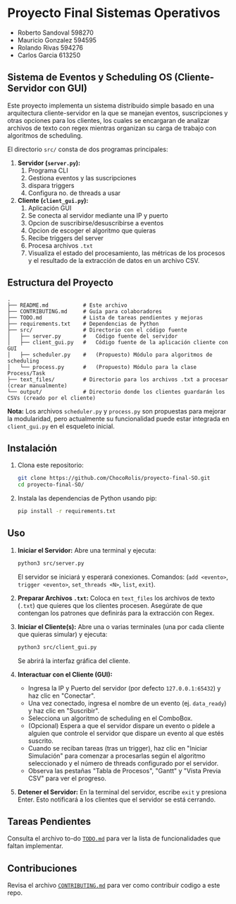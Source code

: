 # Proyecto Final Sistemas Operativos

- Roberto Sandoval 598270
- Mauricio Gonzalez 594595
- Rolando Rivas 594276
- Carlos Garcia 613250

## Sistema de Eventos y Scheduling OS (Cliente-Servidor con GUI)

Este proyecto implementa un sistema distribuido simple basado en una arquitectura cliente-servidor en la que se manejan eventos, suscripciones y otras opciones para los clientes, los cuales se encargaran de analizar archivos de texto con regex mientras organizan su carga de trabajo con algoritmos de scheduling.

El directorio `src/` consta de dos programas principales:

1.  **Servidor (`server.py`):** 
	1. Programa CLI
	2. Gestiona eventos y las suscripciones
	3. dispara triggers
	4. Configura no. de threads a usar
2.  **Cliente (`client_gui.py`):** 
	1. Aplicación GUI
	2. Se conecta al servidor mediante una IP y puerto
	3. Opcion de suscribirse/desuscribirse a eventos
	4. Opcion de escoger el algoritmo que quieras
	5. Recibe triggers del server
	6. Procesa archivos `.txt`
	7. Visualiza el estado del procesamiento, las métricas de los procesos y el resultado de la extracción de datos en un archivo CSV.

## Estructura del Proyecto

```text
.
├── README.md           # Este archivo
├── CONTRIBUTING.md     # Guía para colaboradores
├── TODO.md             # Lista de tareas pendientes y mejoras
├── requirements.txt    # Dependencias de Python
├── src/                # Directorio con el código fuente
│   ├── server.py       #   Código fuente del servidor
│   ├── client_gui.py   #   Código fuente de la aplicación cliente con GUI
│   ├── scheduler.py    #   (Propuesto) Módulo para algoritmos de scheduling
│   └── process.py      #   (Propuesto) Módulo para la clase Process/Task
├── text_files/         # Directorio para los archivos .txt a procesar (crear manualmente)
└── output/             # Directorio donde los clientes guardarán los CSVs (creado por el cliente)
```

**Nota:** Los archivos `scheduler.py` y `process.py` son propuestas para mejorar la modularidad, pero actualmente su funcionalidad puede estar integrada en `client_gui.py` en el esqueleto inicial.

## Instalación

1.  Clona este repositorio:
    ```bash
    git clone https://github.com/ChocoRolis/proyecto-final-SO.git
    cd proyecto-final-SO/
    ```
2.  Instala las dependencias de Python usando pip:
    ```bash
    pip install -r requirements.txt
    ```

## Uso

1.  **Iniciar el Servidor:**
    Abre una terminal y ejecuta:
    ```bash
    python3 src/server.py
    ```
    El servidor se iniciará y esperará conexiones. Comandos: (`add <evento>`, `trigger <evento>`, `set_threads <N>`, `list`, `exit`).

2.  **Preparar Archivos `.txt`:**
    Coloca en `text_files` los archivos de texto (`.txt`) que quieres que los clientes procesen. Asegúrate de que contengan los patrones que definirás para la extracción con Regex.

3.  **Iniciar el Cliente(s):**
    Abre una o varias terminales (una por cada cliente que quieras simular) y ejecuta:
    ```bash
    python3 src/client_gui.py
    ```
    Se abrirá la interfaz gráfica del cliente.

4.  **Interactuar con el Cliente (GUI):**
    *   Ingresa la IP y Puerto del servidor (por defecto `127.0.0.1:65432`) y haz clic en "Conectar".
    *   Una vez conectado, ingresa el nombre de un evento (ej. `data_ready`) y haz clic en "Suscribir".
    *   Selecciona un algoritmo de scheduling en el ComboBox.
    *   (Opcional) Espera a que el servidor dispare un evento o pídele a alguien que controle el servidor que dispare un evento al que estés suscrito.
    *   Cuando se reciban tareas (tras un trigger), haz clic en "Iniciar Simulación" para comenzar a procesarlas según el algoritmo seleccionado y el número de threads configurado por el servidor.
    *   Observa las pestañas "Tabla de Procesos", "Gantt" y "Vista Previa CSV" para ver el progreso.

5.  **Detener el Servidor:**
    En la terminal del servidor, escribe `exit` y presiona Enter. Esto notificará a los clientes que el servidor se está cerrando.

## Tareas Pendientes 

Consulta el archivo to-do [`TODO.md`](TODO.md) para ver la lista de funcionalidades que faltan implementar.

## Contribuciones

Revisa el archivo [`CONTRIBUTING.md`](CONTRIBUTING.md) para ver como contribuir codigo a este repo.
